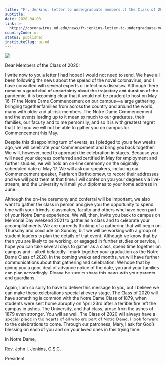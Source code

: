 ```yaml
---
title: "Fr. Jenkins: letter to undergraduate members of the Class of 2020"
subtitle: 
date: 2020-04-08
link: >-
  https://coronavirus.nd.edu/news/fr-jenkins-letter-to-undergraduate-members-of-the-class-of-2020/
countryCode: us
status: published
instituteSlug: us-nd
---
```

![](https://coronavirus.nd.edu/stylesheets/themes/ndt/v3/images/ph-dome-1200x800.jpg)

Dear Members of the Class of 2020:

I write now to you a letter I had hoped I would not need to send. We have all been following the news about the spread of the novel coronavirus, and I have consulted with several experts on infectious diseases. Although there remains a good deal of uncertainty about the trajectory and duration of the pandemic, it is becoming clear that it would not be prudent to host on May 16-17 the Notre Dame Commencement on our campus—a large gathering bringing together families from across the country and around the world, many with older and at-risk members. The Notre Dame Commencement and the events leading up to it mean so much to our graduates, their families, our faculty and to me personally, and so it is with greatest regret that I tell you we will not be able to gather you on campus for Commencement this May.

Despite this disappointing turn of events, as I pledged to you a few weeks ago, we will celebrate your Commencement and bring you back together. We will, however, need to approach the celebration in stages. Because you will need your degrees conferred and certified in May for employment and further studies, we will hold an on-line ceremony on the originally scheduled date of May 17. We will ask our speakers, including our Commencement speaker, Patriarch Bartholomew, to record their addresses and we will post them at that time. I will confer on you your degrees via live-stream, and the University will mail your diplomas to your home address in June.

Although the on-line ceremony and conferral will be important, we also want to gather the class in person and give you the opportunity to spend time with your friends, classmates, faculty and others who have been part of your Notre Dame experience. We will, then, invite you back to campus on Memorial Day weekend 2021 to gather as a class and to celebrate your accomplishments. We are currently thinking of a gathering that will begin on Thursday and conclude on Sunday, but we will be working with a group of student leaders to plan the details of that event. Although we know that by then you are likely to be working, or engaged in further studies or service, I hope you can take several days to gather as a class, spend time together on campus and—albeit belatedly—mark together your graduation as the Notre Dame Class of 2020. In the coming weeks and months, we will have further communications about that gathering and celebration. We hope that by giving you a good deal of advance notice of the date, you and your families can plan accordingly. Please be sure to share this news with your parents and guardians.

Again, I am so sorry to have to deliver this message to you, but I believe we can make these celebrations special at every stage. The Class of 2020 will have something in common with the Notre Dame Class of 1879, when students were sent home abruptly on April 23rd after a terrible fire left the campus in ashes. The University, and that class, arose from the ashes of 1879 even stronger. You will as well. The Class of 2020 will always have a special place in the hearts of all who are part of Notre Dame. I look forward to the celebrations to come. Through our patroness, Mary, I ask for God’s blessing on each of you and on your loved ones in this trying time.

In Notre Dame,

Rev. John I. Jenkins, C.S.C.

President